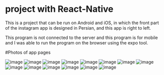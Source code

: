 # project with React-Native



This is a project that can be run on Android and iOS, in which the front part of the instagram app is designed in Persian, and this app is right to left.

This program is not connected to the server and this program is for mobile and I was able to run the program on the browser using the expo tool.



#Photos of app pages

![image](https://user-images.githubusercontent.com/74311184/127896410-1af6b805-4c44-4b34-94a7-349069a9d689.png)
![image](https://user-images.githubusercontent.com/74311184/127896429-271495ed-c87b-43b9-9ba0-5c7b4829b8fc.png)
![image](https://user-images.githubusercontent.com/74311184/127896517-a61fc7e1-6ab6-4339-9dad-d6198ecc8c74.png)
![image](https://user-images.githubusercontent.com/74311184/127896510-6358f4ca-8c01-4181-992f-fe16cd9936a3.png)
![image](https://user-images.githubusercontent.com/74311184/127896486-487d3874-5c29-49be-9a9a-3636d0add041.png)
![image](https://user-images.githubusercontent.com/74311184/127896603-53e099ba-d9ed-4e49-9d10-f561458fc1a4.png)
![image](https://user-images.githubusercontent.com/74311184/127896584-47a56400-31ed-42ed-912c-40727fa95a0f.png)
![image](https://user-images.githubusercontent.com/74311184/127896644-076d6153-c711-4cd6-844e-9d4f4d4f1c50.png)
![image](https://user-images.githubusercontent.com/74311184/127896666-2c30f8e2-cf31-47e9-a519-9690dc2c6161.png)
![image](https://user-images.githubusercontent.com/74311184/127896556-40f1ac25-a4f4-4870-9d8b-6180bae0dd28.png)
![image](https://user-images.githubusercontent.com/74311184/127896682-20a1ac9b-0abb-4585-a9c9-f6cc07f62613.png)
![image](https://user-images.githubusercontent.com/74311184/127896623-97f54e65-f105-42a4-bc30-9bb78491fd75.png)
![image](https://user-images.githubusercontent.com/74311184/127897005-bad0c95a-18d1-42b6-91e1-466f04dbe7fc.png)
![image](https://user-images.githubusercontent.com/74311184/127897032-34fa7346-3990-484d-96c0-1a702312eed6.png)
